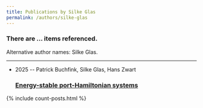 ```yaml
---
title: Publications by Silke Glas
permalink: /authors/silke-glas
---
```


<h3 id="number-posts">There are ... items referenced.</h3>
<p id='info-authors'>Alternative author names: Silke Glas.</p>
<hr />
<ul class="post-list">
<li><span class='post-meta'>2025 -- Patrick Buchfink, Silke Glas, Hans Zwart</span><h3><a class='post-link' href="{{ site.baseurl }}/energy-stable-port-hamiltonian-systems">Energy-stable port-Hamiltonian systems</a></h3></li>

</ul>
{% include count-posts.html %}
